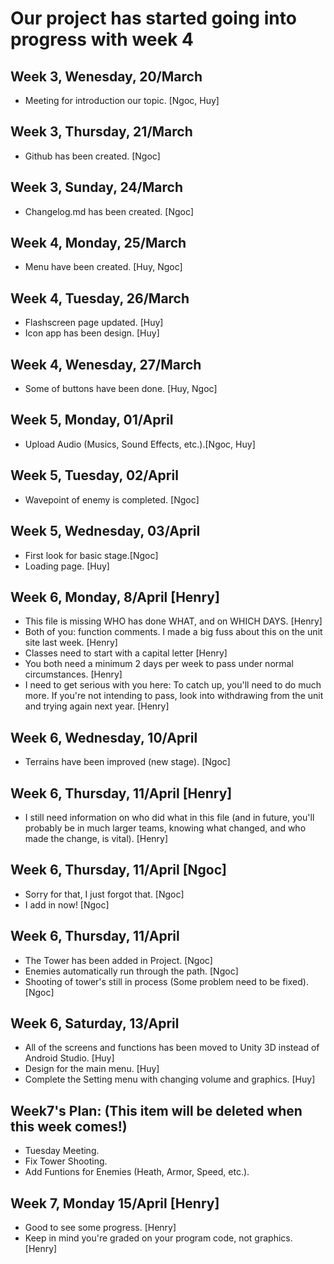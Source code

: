 # Our project has started going into progress with week 4

## Week 3, Wenesday, 20/March

- Meeting for introduction our topic. [Ngoc, Huy]

## Week 3, Thursday, 21/March

- Github has been created. [Ngoc]

## Week 3, Sunday, 24/March

- Changelog.md has been created. [Ngoc]

## Week 4, Monday, 25/March

- Menu have been created. [Huy, Ngoc]

## Week 4, Tuesday, 26/March

- Flashscreen page updated. [Huy]
- Icon app has been design. [Huy]

## Week 4, Wenesday, 27/March

- Some of buttons have been done. [Huy, Ngoc]

## Week 5, Monday, 01/April

- Upload Audio (Musics, Sound Effects, etc.).[Ngoc, Huy]

## Week 5, Tuesday, 02/April

- Wavepoint of enemy is completed. [Ngoc]

## Week 5, Wednesday, 03/April

- First look for basic stage.[Ngoc]
- Loading page. [Huy]

## Week 6, Monday, 8/April [Henry]

- This file is missing WHO has done WHAT, and on WHICH DAYS. [Henry]
- Both of you: function comments. I made a big fuss about this on the unit site last week. [Henry]
- Classes need to start with a capital letter [Henry]
- You both need a minimum 2 days per week to pass under normal circumstances. [Henry]
- I need to get serious with you here: To catch up, you'll need to do much more. If you're not intending to pass, look into withdrawing from the unit and trying again next year. [Henry]

## Week 6, Wednesday, 10/April
- Terrains have been improved (new stage). [Ngoc]

## Week 6, Thursday, 11/April [Henry]

- I still need information on who did what in this file (and in future, you'll probably be in much larger teams, knowing what changed, and who made the change, is vital). [Henry]

## Week 6, Thursday, 11/April [Ngoc]

- Sorry for that, I just forgot that. [Ngoc]
- I add in now! [Ngoc]

## Week 6, Thursday, 11/April

- The Tower has been added in Project. [Ngoc]
- Enemies automatically run through the path. [Ngoc]
- Shooting of tower's still in process (Some problem need to be fixed). [Ngoc]

## Week 6, Saturday, 13/April

- All of the screens and functions has been moved to Unity 3D instead of Android Studio. [Huy]
- Design for the main menu. [Huy]
- Complete the Setting menu with changing volume and graphics. [Huy]

## Week7's Plan: (This item will be deleted when this week comes!)

- Tuesday Meeting.
- Fix Tower Shooting.
- Add Funtions for Enemies (Heath, Armor, Speed, etc.).

## Week 7, Monday 15/April [Henry]
- Good to see some progress. [Henry]
- Keep in mind you're graded on your program code, not graphics. [Henry]







